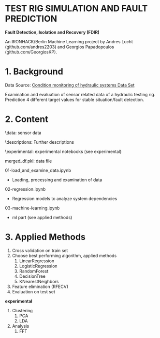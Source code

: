 # TEST RIG SIMULATION AND FAULT PREDICTION

**Fault Detection, Isolation and Recovery (FDIR)** 


An IRONHACK/Berlin Machine Learning project by Andres Lucht (github.com/andres2203) and Georgios Papadopoulos (github.com/GeorgiosKP).



# 1. Background

Data Source: [Condition monitoring of hydraulic systems Data Set ](https://archive.ics.uci.edu/ml/datasets/Condition+monitoring+of+hydraulic+systems)

Examination and evaluation of sensor related data of a hydraulic testing rig. Prediction 4 different target values for stable situation/fault detection.


# 2. Content

\data: sensor data

\descriptions: Further descriptions

\experimental: experimental notebooks (see experimental)

merged_df.pkl: data file



01-load_and_examine_data.ipynb
* Loading, processing and examination of data

02-regression.ipynb
* Regression models to analyze system dependencies 

03-machine-learning.ipynb
* ml part (see applied methods)



# 3. Applied Methods

1. Cross validation on train set
2. Choose best performing algorithm, applied methods
   1. LinearRegression
   2. LogisticRegression
   3. RandomForest
   4. DecisionTree
   5. KNearestNeighbors
3. Feature elimination (RFECV)
4. Evaluation on test set

**experimental** 
1. Clustering
   1. PCA
   2. LDA
2. Analysis
   1. FFT
